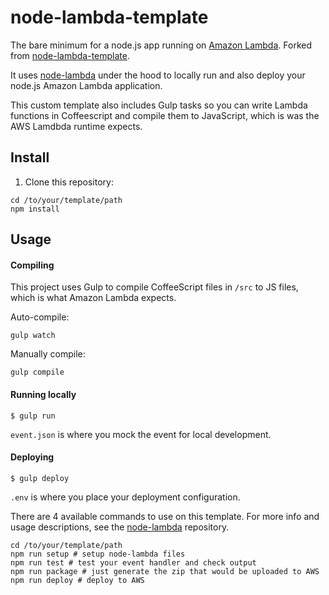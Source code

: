# node-lambda-template

The bare minimum for a node.js app running on [Amazon Lambda](http://aws.amazon.com/lambda/). Forked from [node-lambda-template](https://github.com/motdotla/node-lambda-template).

It uses [node-lambda](https://github.com/motdotla/node-lambda) under the hood to locally run and also deploy your node.js Amazon Lambda application.

This custom template also includes Gulp tasks so you can write Lambda functions in Coffeescript and compile them to JavaScript, which is was the AWS Lamdbda runtime expects.

## Install

1. Clone this repository:

```
cd /to/your/template/path
npm install
```

## Usage

#### Compiling

This project uses Gulp to compile CoffeeScript files in `/src` to JS files, which is what Amazon Lambda expects.

Auto-compile:
```
gulp watch
```

Manually compile:
```
gulp compile
```

#### Running locally

```
$ gulp run
```

`event.json` is where you mock the event for local development.

#### Deploying

```
$ gulp deploy
```

`.env` is where you place your deployment configuration.

There are 4 available commands to use on this template. For more info and usage descriptions, see the [node-lambda](https://github.com/motdotla/node-lambda) repository.

```
cd /to/your/template/path
npm run setup # setup node-lambda files
npm run test # test your event handler and check output
npm run package # just generate the zip that would be uploaded to AWS
npm run deploy # deploy to AWS
```
